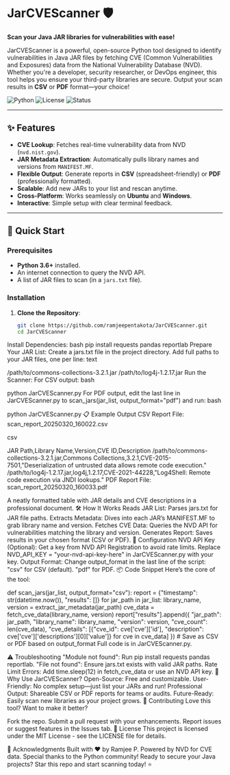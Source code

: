 # JarCVEScanner 🛡️

**Scan your Java JAR libraries for vulnerabilities with ease!**

JarCVEScanner is a powerful, open-source Python tool designed to identify vulnerabilities in Java JAR files by fetching CVE (Common Vulnerabilities and Exposures) data from the National Vulnerability Database (NVD). Whether you're a developer, security researcher, or DevOps engineer, this tool helps you ensure your third-party libraries are secure. Output your scan results in **CSV** or **PDF** format—your choice!

![Python](https://img.shields.io/badge/Python-3.6+-blue.svg) ![License](https://img.shields.io/badge/License-MIT-green.svg) ![Status](https://img.shields.io/badge/Status-Stable-brightgreen.svg)

---

## ✨ Features
- **CVE Lookup**: Fetches real-time vulnerability data from NVD (`nvd.nist.gov`).
- **JAR Metadata Extraction**: Automatically pulls library names and versions from `MANIFEST.MF`.
- **Flexible Output**: Generate reports in **CSV** (spreadsheet-friendly) or **PDF** (professionally formatted).
- **Scalable**: Add new JARs to your list and rescan anytime.
- **Cross-Platform**: Works seamlessly on **Ubuntu** and **Windows**.
- **Interactive**: Simple setup with clear terminal feedback.

---

## 🚀 Quick Start

### Prerequisites
- **Python 3.6+** installed.
- An internet connection to query the NVD API.
- A list of JAR files to scan (in a `jars.txt` file).

### Installation
1. **Clone the Repository**:
   ```bash
   git clone https://github.com/ramjeepentakota/JarCVEScanner.git
   cd JarCVEScanner
Install Dependencies:
bash
pip install requests pandas reportlab
Prepare Your JAR List:
Create a jars.txt file in the project directory.
Add full paths to your JAR files, one per line:
text


/path/to/commons-collections-3.2.1.jar
/path/to/log4j-1.2.17.jar
Run the Scanner:
For CSV output:
bash


python JarCVEScanner.py
For PDF output, edit the last line in JarCVEScanner.py to scan_jars(jar_list, output_format="pdf") and run:
bash


python JarCVEScanner.py
📋 Example Output
CSV Report
File: scan_report_20250320_160022.csv

csv


JAR Path,Library Name,Version,CVE ID,Description
/path/to/commons-collections-3.2.1.jar,Commons Collections,3.2.1,CVE-2015-7501,"Deserialization of untrusted data allows remote code execution."
/path/to/log4j-1.2.17.jar,log4j,1.2.17,CVE-2021-44228,"Log4Shell: Remote code execution via JNDI lookups."
PDF Report
File: scan_report_20250320_160033.pdf

A neatly formatted table with JAR details and CVE descriptions in a professional document.
🛠️ How It Works
Reads JAR List: Parses jars.txt for JAR file paths.
Extracts Metadata: Dives into each JAR’s MANIFEST.MF to grab library name and version.
Fetches CVE Data: Queries the NVD API for vulnerabilities matching the library and version.
Generates Report: Saves results in your chosen format (CSV or PDF).
🔧 Configuration
NVD API Key (Optional):
Get a key from NVD API Registration to avoid rate limits.
Replace NVD_API_KEY = "your-nvd-api-key-here" in JarCVEScanner.py with your key.
Output Format: Change output_format in the last line of the script:
"csv" for CSV (default).
"pdf" for PDF.
📦 Code Snippet
Here’s the core of the tool:

def scan_jars(jar_list, output_format="csv"):
    report = {"timestamp": str(datetime.now()), "results": []}
    for jar_path in jar_list:
        library_name, version = extract_jar_metadata(jar_path)
        cve_data = fetch_cve_data(library_name, version)
        report["results"].append({
            "jar_path": jar_path,
            "library_name": library_name,
            "version": version,
            "cve_count": len(cve_data),
            "cve_details": [{"cve_id": cve['cve']['id'], "description": cve['cve']['descriptions'][0]['value']} for cve in cve_data]
        })
    # Save as CSV or PDF based on output_format
Full code is in JarCVEScanner.py.

⚠️ Troubleshooting
"Module not found": Run pip install requests pandas reportlab.
"File not found": Ensure jars.txt exists with valid JAR paths.
Rate Limit Errors: Add time.sleep(12) in fetch_cve_data or use an NVD API key.
🌟 Why Use JarCVEScanner?
Open-Source: Free and customizable.
User-Friendly: No complex setup—just list your JARs and run!
Professional Output: Shareable CSV or PDF reports for teams or audits.
Future-Ready: Easily scan new libraries as your project grows.
🤝 Contributing
Love this tool? Want to make it better?

Fork the repo.
Submit a pull request with your enhancements.
Report issues or suggest features in the Issues tab.
📜 License
This project is licensed under the MIT License - see the LICENSE file for details.

🙌 Acknowledgments
Built with ❤️ by Ramjee P.
Powered by NVD for CVE data.
Special thanks to the Python community!
Ready to secure your Java projects? Star this repo and start scanning today! ⭐


